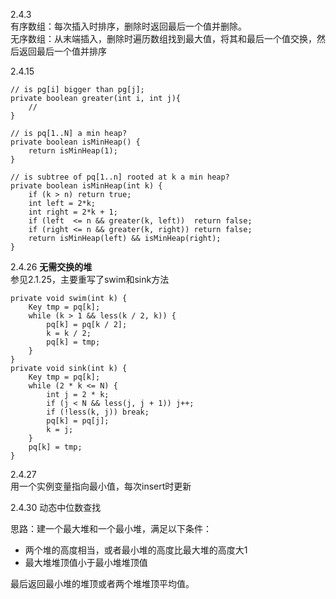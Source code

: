 2.4.3<br>
有序数组：每次插入时排序，删除时返回最后一个值并删除。<br>
无序数组：从末端插入，删除时遍历数组找到最大值，将其和最后一个值交换，然后返回最后一个值并排序

2.4.15<br>

```
// is pg[i] bigger than pg[j];
private boolean greater(int i, int j){
    //
}

// is pq[1..N] a min heap?
private boolean isMinHeap() {
    return isMinHeap(1);
}

// is subtree of pq[1..n] rooted at k a min heap?
private boolean isMinHeap(int k) {
    if (k > n) return true;
    int left = 2*k;
    int right = 2*k + 1;
    if (left  <= n && greater(k, left))  return false;
    if (right <= n && greater(k, right)) return false;
    return isMinHeap(left) && isMinHeap(right);
}
```
2.4.26 **无需交换的堆**<br>
参见2.1.25，主要重写了swim和sink方法

```
private void swim(int k) {
    Key tmp = pq[k];
    while (k > 1 && less(k / 2, k)) {
        pq[k] = pq[k / 2];
        k = k / 2;
        pq[k] = tmp;
    }
}
private void sink(int k) {
    Key tmp = pq[k];
    while (2 * k <= N) {
        int j = 2 * k;
        if (j < N && less(j, j + 1)) j++;
        if (!less(k, j)) break;
        pq[k] = pq[j];
        k = j;
    }
    pq[k] = tmp;
}
```



2.4.27<br>
用一个实例变量指向最小值，每次insert时更新


2.4.30 动态中位数查找<br>

思路：建一个最大堆和一个最小堆，满足以下条件：
- 两个堆的高度相当，或者最小堆的高度比最大堆的高度大1
- 最大堆堆顶值小于最小堆堆顶值

最后返回最小堆的堆顶或者两个堆堆顶平均值。
